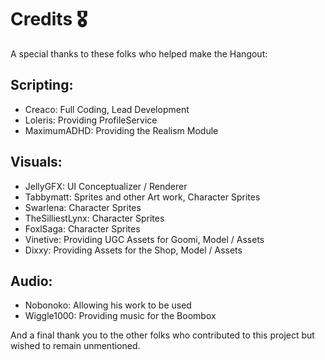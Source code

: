 # Credits 🎖️

A special thanks to these folks who helped make the Hangout:

## Scripting:
- Creaco: Full Coding, Lead Development
- Loleris: Providing ProfileService
- MaximumADHD: Providing the Realism Module

## Visuals:
- JellyGFX: UI Conceptualizer / Renderer
- Tabbymatt: Sprites and other Art work, Character Sprites
- Swarlena: Character Sprites
- TheSilliestLynx: Character Sprites
- FoxlSaga: Character Sprites
- Vinetive: Providing UGC Assets for Goomi, Model / Assets
- Dixxy: Providing Assets for the Shop, Model / Assets

## Audio:
- Nobonoko: Allowing his work to be used
- Wiggle1000: Providing music for the Boombox

And a final thank you to the other folks who contributed to this project but wished to remain unmentioned.
